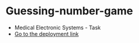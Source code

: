 ﻿# Guessing-number-game


 - Medical Electronic Systems - Task
 - [Go to the deployment link](https://guessing-number-game-zeta.vercel.app/)

